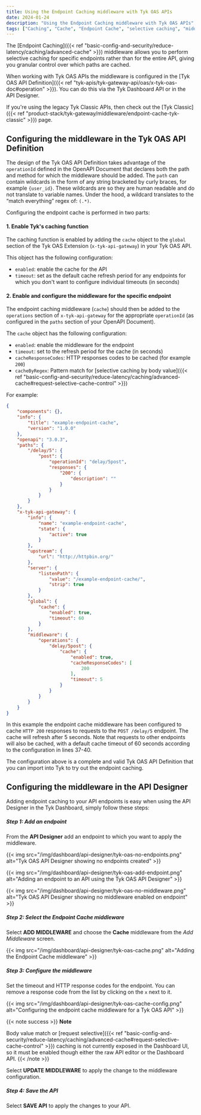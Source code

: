 ```yaml
---
title: Using the Endpoint Caching middleware with Tyk OAS APIs
date: 2024-01-24
description: "Using the Endpoint Caching middleware with Tyk OAS APIs"
tags: ["Caching", "Cache", "Endpoint Cache", "selective caching", "middleware", "per-endpoint", "Tyk OAS"]
---
```


The [Endpoint Caching]({{< ref "basic-config-and-security/reduce-latency/caching/advanced-cache" >}}) middleware allows you to perform selective caching for specific endpoints rather than for the entire API, giving you granular control over which paths are cached.

When working with Tyk OAS APIs the middleware is configured in the [Tyk OAS API Definition]({{< ref "tyk-apis/tyk-gateway-api/oas/x-tyk-oas-doc#operation" >}}). You can do this via the Tyk Dashboard API or in the API Designer.

If you're using the legacy Tyk Classic APIs, then check out the [Tyk Classic]({{< ref "product-stack/tyk-gateway/middleware/endpoint-cache-tyk-classic" >}}) page.

## Configuring the middleware in the Tyk OAS API Definition

The design of the Tyk OAS API Definition takes advantage of the `operationId` defined in the OpenAPI Document that declares both the path and method for which the middleware should be added. The `path` can contain wildcards in the form of any string bracketed by curly braces, for example `{user_id}`. These wildcards are so they are human readable and do not translate to variable names. Under the hood, a wildcard translates to the “match everything” regex of: `(.*)`.

Configuring the endpoint cache is performed in two parts:

#### 1. Enable Tyk's caching function

The caching function is enabled by adding the `cache` object to the `global` section of the Tyk OAS Extension (`x-tyk-api-gateway`) in your Tyk OAS API.

This object has the following configuration:
 - `enabled`: enable the cache for the API
 - `timeout`: set as the default cache refresh period for any endpoints for which you don't want to configure individual timeouts (in seconds) 

#### 2. Enable and configure the middleware for the specific endpoint

The endpoint caching middleware (`cache`) should then be added to the `operations` section of `x-tyk-api-gateway` for the appropriate `operationId` (as configured in the `paths` section of your OpenAPI Document).

The `cache` object has the following configuration:
- `enabled`: enable the middleware for the endpoint
- `timeout`: set to the refresh period for the cache (in seconds)
- `cacheResponseCodes`: HTTP responses codes to be cached (for example `200`)
- `cacheByRegex`: Pattern match for [selective caching by body value]({{< ref "basic-config-and-security/reduce-latency/caching/advanced-cache#request-selective-cache-control" >}})

For example:
```json {hl_lines=["37-40", "45-51"],linenos=true, linenostart=1}
{
    "components": {},
    "info": {
        "title": "example-endpoint-cache",
        "version": "1.0.0"
    },
    "openapi": "3.0.3",
    "paths": {
        "/delay/5": {
            "post": {
                "operationId": "delay/5post",
                "responses": {
                    "200": {
                        "description": ""
                    }
                }
            }
        }
    },
    "x-tyk-api-gateway": {
        "info": {
            "name": "example-endpoint-cache",
            "state": {
                "active": true
            }
        },
        "upstream": {
            "url": "http://httpbin.org/"
        },
        "server": {
            "listenPath": {
                "value": "/example-endpoint-cache/",
                "strip": true
            }
        },
        "global": {
            "cache": {
                "enabled": true,
                "timeout": 60
            }
        },
        "middleware": {
            "operations": {
                "delay/5post": {
                    "cache": {
                        "enabled": true,
                        "cacheResponseCodes": [
                            200
                        ],
                        "timeout": 5
                    }
                }
            }
        }
    }
}
```

In this example the endpoint cache middleware has been configured to cache `HTTP 200` responses to requests to the `POST /delay/5` endpoint. The cache will refresh after 5 seconds. Note that requests to other endpoints will also be cached, with a default cache timeout of 60 seconds according to the configuration in lines 37-40.

The configuration above is a complete and valid Tyk OAS API Definition that you can import into Tyk to try out the endpoint caching.

## Configuring the middleware in the API Designer

Adding endpoint caching to your API endpoints is easy when using the API Designer in the Tyk Dashboard, simply follow these steps:

##### Step 1: Add an endpoint

From the **API Designer** add an endpoint to which you want to apply the middleware.

{{< img src="/img/dashboard/api-designer/tyk-oas-no-endpoints.png" alt="Tyk OAS API Designer showing no endpoints created" >}}

{{< img src="/img/dashboard/api-designer/tyk-oas-add-endpoint.png" alt="Adding an endpoint to an API using the Tyk OAS API Designer" >}}

{{< img src="/img/dashboard/api-designer/tyk-oas-no-middleware.png" alt="Tyk OAS API Designer showing no middleware enabled on endpoint" >}}

##### Step 2: Select the Endpoint Cache middleware

Select **ADD MIDDLEWARE** and choose the **Cache** middleware from the *Add Middleware* screen.

{{< img src="/img/dashboard/api-designer/tyk-oas-cache.png" alt="Adding the Endpoint Cache middleware" >}}

##### Step 3: Configure the middleware

Set the timeout and HTTP response codes for the endpoint. You can remove a response code from the list by clicking on the `x` next to it.

{{< img src="/img/dashboard/api-designer/tyk-oas-cache-config.png" alt="Configuring the endpoint cache middleware for a Tyk OAS API" >}}

{{< note success >}}
**Note**  

Body value match or [request selective]({{< ref "basic-config-and-security/reduce-latency/caching/advanced-cache#request-selective-cache-control" >}}) caching is not currently exposed in the Dashboard UI, so it must be enabled though either the raw API editor or the Dashboard API. 
{{< /note >}}

Select **UPDATE MIDDLEWARE** to apply the change to the middleware configuration.

##### Step 4: Save the API

Select **SAVE API** to apply the changes to your API.

